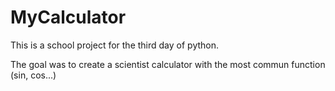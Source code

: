 # MyCalculator

This is a school project for the third day of python.

The goal was to create a scientist calculator with the most commun function (sin, cos...)

